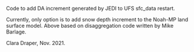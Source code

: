 Code to add DA increment generated by JEDI to UFS sfc_data restart. 

Currently, only option is to add snow depth increment to the Noah-MP land surface model.
Above based on disaggregation code written by Mike Barlage.

Clara Draper, Nov. 2021.
